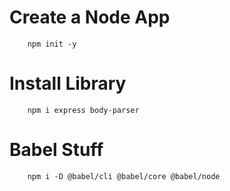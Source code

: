 # Create a Node App

```
    npm init -y
```

# Install Library

```
    npm i express body-parser
```

# Babel Stuff

```
    npm i -D @babel/cli @babel/core @babel/node
```
